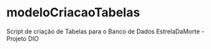 # modeloCriacaoTabelas
Script de criação de Tabelas para o Banco de Dados EstrelaDaMorte - Projeto DIO
